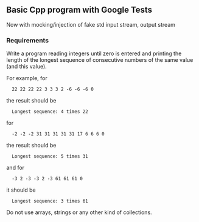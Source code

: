 ## Basic Cpp program with Google Tests

Now with mocking/injection of fake std input stream, output stream

### Requirements

Write a program reading integers until zero is entered and printing the length of the longest sequence of consecutive numbers of the same value (and this value).

For example, for

      22 22 22 22 3 3 3 2 -6 -6 -6 0

the result should be

      Longest sequence: 4 times 22

for

      -2 -2 -2 31 31 31 31 31 17 6 6 6 0

the result should be

      Longest sequence: 5 times 31

and for

      -3 2 -3 -3 2 -3 61 61 61 0

it should be

      Longest sequence: 3 times 61

Do not use arrays, strings or any other kind of collections.